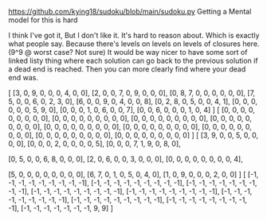 https://github.com/kying18/sudoku/blob/main/sudoku.py
Getting a Mental model for this is hard

I think I've got it,
But I don't like it. It's hard to reason about. Which is exactly what people say.
Because there's levels on levels on levels of closures here. (9^9 @ worst case? Not sure)
It would be way nicer to have some sort of linked listy thing where each solution can go back to the previous solution if a dead end is reached. Then you can more clearly find where your dead end was.

[
  [3, 0, 9, 0, 0, 0, 4, 0, 0],
  [2, 0, 0, 7, 0, 9, 0, 0, 0],
  [0, 8, 7, 0, 0, 0, 0, 0, 0],
  [7, 5, 0, 0, 6, 0, 2, 3, 0],
  [6, 0, 0, 9, 0, 4, 0, 0, 8],
  [0, 2, 8, 0, 5, 0, 0, 4, 1],
  [0, 0, 0, 0, 0, 0, 5, 9, 0],
  [0, 0, 0, 1, 0, 6, 0, 0, 7],
  [0, 0, 6, 0, 0, 0, 1, 0, 4]
]
[
  [0, 0, 0, 0, 0, 0, 0, 0, 0],
  [0, 0, 0, 0, 0, 0, 0, 0, 0],
  [0, 0, 0, 0, 0, 0, 0, 0, 0],
  [0, 0, 0, 0, 0, 0, 0, 0, 0],
  [0, 0, 0, 0, 0, 0, 0, 0, 0],
  [0, 0, 0, 0, 0, 0, 0, 0, 0],
  [0, 0, 0, 0, 0, 0, 0, 0, 0],
  [0, 0, 0, 0, 0, 0, 0, 0, 0],
  [0, 0, 0, 0, 0, 0, 0, 0, 0]
]
[
  [3, 9, 0,   0, 5, 0,   0, 0, 0],
  [0, 0, 0,   2, 0, 0,   0, 0, 5],
  [0, 0, 0,   7, 1, 9,   0, 8, 0],

  [0, 5, 0,   0, 6, 8,   0, 0, 0],
  [2, 0, 6,   0, 0, 3,   0, 0, 0],
  [0, 0, 0,   0, 0, 0,   0, 0, 4],

  [5, 0, 0,   0, 0, 0,   0, 0, 0],
  [6, 7, 0,   1, 0, 5,   0, 4, 0],
  [1, 0, 9,   0, 0, 0,   2, 0, 0]
]
[
  [-1, -1, -1, -1, -1, -1, -1, -1, -1],
  [-1, -1, -1, -1, -1, -1, -1, -1, -1],
  [-1, -1, -1, -1, -1, -1, -1, -1, -1],
  [-1, -1, -1, -1, -1, -1, -1, -1, -1],
  [-1, -1, -1, -1, -1, -1, -1, -1, -1],
  [-1, -1, -1, -1, -1, -1, -1, -1, -1],
  [-1, -1, -1, -1, -1, -1, -1, -1, -1],
  [-1, -1, -1, -1, -1, -1, -1, -1, -1],
  [-1, -1, -1, -1, -1, -1, -1, 9, 9]
]